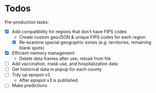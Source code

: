 
# Todos

Pre-production tasks:

- [x] Add compatibility for regions that don't have FIPS codes
  - Create custom geoJSON & unique FIPS codes for each region
  - [x] Re-examine special geographic zones (e.g. territories, remaining blank spots)
- [x] Efficient memory management
  - Delete data frames after use; reload from file
- [ ] Add vaccination, mask use, and hospitalization data
- [ ] Get historical data in popup for each county
- [ ] Tidy up epispot v3
  - After epispot v3 is published
- [ ] Make predictions
